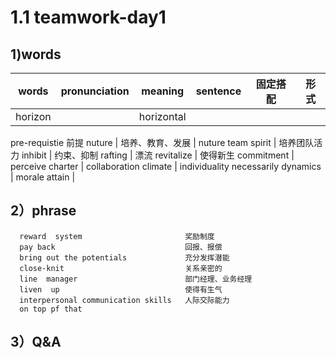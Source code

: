 # 1.1 teamwork-day1
## 1)words
     
  words  |  pronunciation   |   meaning  |  sentence |  固定搭配 |   形式  
  ----   | ----             |  ------    |  ------   |  ----     |   ------
  horizon  |    |  horizontal  
  pre-requistie      前提
  nuture  |  培养、教育、发展 |   nuture team spirit   |  培养团队活力
  inhibit  |  约束、抑制
  rafting  |  漂流
  revitalize   |  使得新生
  commitment  |
  perceive
  charter  | 
  collaboration
  climate |
  individuality
  necessarily
  dynamics  |
  morale
  attain |
  
  
  ## 2）phrase
      reward  system                       奖励制度
      pay back                             回报、报偿
      bring out the potentials             充分发挥潜能
      close-knit                           关系亲密的
      line  manager                        部门经理、业务经理
      liven  up                            使得有生气
      interpersonal communication skills   人际交际能力
      on top pf that 
                                
 ## 3）Q&A
      



























